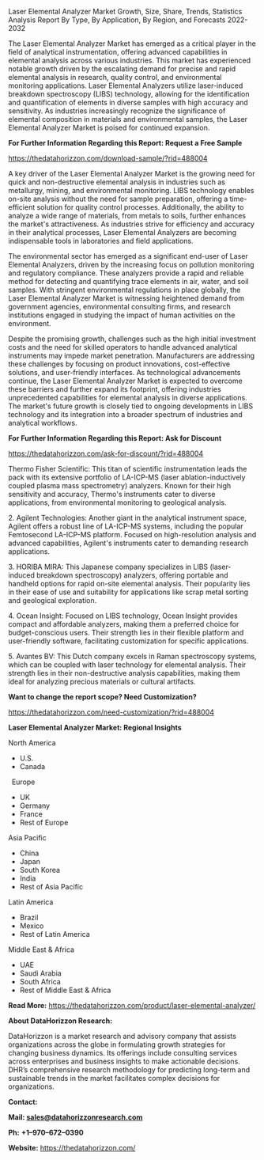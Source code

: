 ﻿Laser Elemental Analyzer Market Growth, Size, Share, Trends, Statistics Analysis Report By Type, By Application, By Region, and Forecasts 2022-2032

The Laser Elemental Analyzer Market has emerged as a critical player in the field of analytical instrumentation, offering advanced capabilities in elemental analysis across various industries. This market has experienced notable growth driven by the escalating demand for precise and rapid elemental analysis in research, quality control, and environmental monitoring applications. Laser Elemental Analyzers utilize laser-induced breakdown spectroscopy (LIBS) technology, allowing for the identification and quantification of elements in diverse samples with high accuracy and sensitivity. As industries increasingly recognize the significance of elemental composition in materials and environmental samples, the Laser Elemental Analyzer Market is poised for continued expansion.

**For Further Information Regarding this Report: Request a Free Sample**	

<https://thedatahorizzon.com/download-sample/?rid=488004>

A key driver of the Laser Elemental Analyzer Market is the growing need for quick and non-destructive elemental analysis in industries such as metallurgy, mining, and environmental monitoring. LIBS technology enables on-site analysis without the need for sample preparation, offering a time-efficient solution for quality control processes. Additionally, the ability to analyze a wide range of materials, from metals to soils, further enhances the market's attractiveness. As industries strive for efficiency and accuracy in their analytical processes, Laser Elemental Analyzers are becoming indispensable tools in laboratories and field applications.

The environmental sector has emerged as a significant end-user of Laser Elemental Analyzers, driven by the increasing focus on pollution monitoring and regulatory compliance. These analyzers provide a rapid and reliable method for detecting and quantifying trace elements in air, water, and soil samples. With stringent environmental regulations in place globally, the Laser Elemental Analyzer Market is witnessing heightened demand from government agencies, environmental consulting firms, and research institutions engaged in studying the impact of human activities on the environment.

Despite the promising growth, challenges such as the high initial investment costs and the need for skilled operators to handle advanced analytical instruments may impede market penetration. Manufacturers are addressing these challenges by focusing on product innovations, cost-effective solutions, and user-friendly interfaces. As technological advancements continue, the Laser Elemental Analyzer Market is expected to overcome these barriers and further expand its footprint, offering industries unprecedented capabilities for elemental analysis in diverse applications. The market's future growth is closely tied to ongoing developments in LIBS technology and its integration into a broader spectrum of industries and analytical workflows.

**For Further Information Regarding this Report: Ask for Discount**	

<https://thedatahorizzon.com/ask-for-discount/?rid=488004>

Thermo Fisher Scientific: This titan of scientific instrumentation leads the pack with its extensive portfolio of LA-ICP-MS (laser ablation-inductively coupled plasma mass spectrometry) analyzers. Known for their high sensitivity and accuracy, Thermo's instruments cater to diverse applications, from environmental monitoring to geological analysis.

2\. Agilent Technologies: Another giant in the analytical instrument space, Agilent offers a robust line of LA-ICP-MS systems, including the popular Femtosecond LA-ICP-MS platform. Focused on high-resolution analysis and advanced capabilities, Agilent's instruments cater to demanding research applications.

3\. HORIBA MIRA: This Japanese company specializes in LIBS (laser-induced breakdown spectroscopy) analyzers, offering portable and handheld options for rapid on-site elemental analysis. Their popularity lies in their ease of use and suitability for applications like scrap metal sorting and geological exploration.

4\. Ocean Insight: Focused on LIBS technology, Ocean Insight provides compact and affordable analyzers, making them a preferred choice for budget-conscious users. Their strength lies in their flexible platform and user-friendly software, facilitating customization for specific applications.

5\. Avantes BV: This Dutch company excels in Raman spectroscopy systems, which can be coupled with laser technology for elemental analysis. Their strength lies in their non-destructive analysis capabilities, making them ideal for analyzing precious materials or cultural artifacts.

**Want to change the report scope? Need Customization?**

<https://thedatahorizzon.com/need-customization/?rid=488004>

**Laser Elemental Analyzer Market: Regional Insights**

North America

- U.S.
- Canada

` `Europe

- UK
- Germany
- France
- Rest of Europe

Asia Pacific	

- China
- Japan
- South Korea
- India
- Rest of Asia Pacific

Latin America

- Brazil
- Mexico
- Rest of Latin America

Middle East & Africa

- UAE
- Saudi Arabia
- South Africa
- Rest of Middle East & Africa

**Read More:** <https://thedatahorizzon.com/product/laser-elemental-analyzer/>

**About DataHorizzon Research:**

DataHorizzon is a market research and advisory company that assists organizations across the globe in formulating growth strategies for changing business dynamics. Its offerings include consulting services across enterprises and business insights to make actionable decisions. DHR’s comprehensive research methodology for predicting long-term and sustainable trends in the market facilitates complex decisions for organizations.

**Contact:**

**Mail: <sales@datahorizzonresearch.com>**

**Ph:** **+1–970–672–0390**

**Website:** <https://thedatahorizzon.com/>

